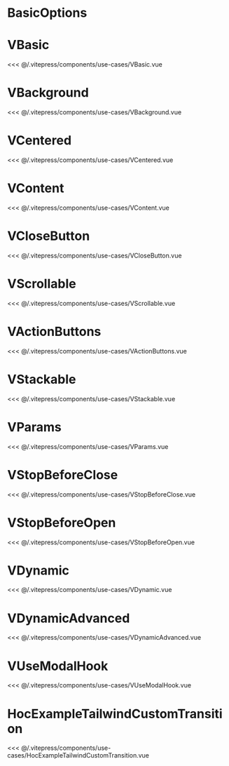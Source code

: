 # BasicOptions

<BasicOptions></BasicOptions>

<!-- <<< @/.vitepress/components/use-cases/BasicOptions.vue -->

# VBasic

<VBasic></VBasic>

<<< @/.vitepress/components/use-cases/VBasic.vue

# VBackground

<VBackground></VBackground>

<<< @/.vitepress/components/use-cases/VBackground.vue

# VCentered

<VCentered></VCentered>

<<< @/.vitepress/components/use-cases/VCentered.vue

# VContent

<VContent></VContent>

<<< @/.vitepress/components/use-cases/VContent.vue

# VCloseButton

<VCloseButton></VCloseButton>

<<< @/.vitepress/components/use-cases/VCloseButton.vue

# VScrollable

<VScrollable></VScrollable>

<<< @/.vitepress/components/use-cases/VScrollable.vue

# VActionButtons

<VActionButtons></VActionButtons>

<<< @/.vitepress/components/use-cases/VActionButtons.vue

# VStackable

<VStackable></VStackable>

<<< @/.vitepress/components/use-cases/VStackable.vue

# VParams

<VParams></VParams>

<<< @/.vitepress/components/use-cases/VParams.vue

# VStopBeforeClose

<VStopBeforeClose></VStopBeforeClose>

<<< @/.vitepress/components/use-cases/VStopBeforeClose.vue

# VStopBeforeOpen

<VStopBeforeOpen></VStopBeforeOpen>

<<< @/.vitepress/components/use-cases/VStopBeforeOpen.vue

# VDynamic

<VDynamic></VDynamic>

<<< @/.vitepress/components/use-cases/VDynamic.vue

# VDynamicAdvanced

<VDynamicAdvanced></VDynamicAdvanced>

<<< @/.vitepress/components/use-cases/VDynamicAdvanced.vue

# VUseModalHook

<VUseModalHook></VUseModalHook>

<<< @/.vitepress/components/use-cases/VUseModalHook.vue

# HocExampleTailwindCustomTransition

<HocExampleTailwindCustomTransition></HocExampleTailwindCustomTransition>

<<< @/.vitepress/components/use-cases/HocExampleTailwindCustomTransition.vue

<ModalsContainer></ModalsContainer>

<script>
import { ModalsContainer} from 'vue-final-modal'
export default {
  components: {
    ModalsContainer
  }
}
</script>

